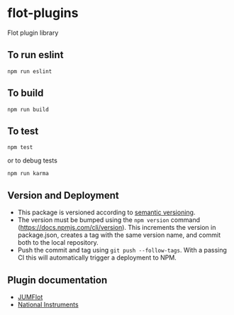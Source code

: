 # flot-plugins
Flot plugin library
## To run eslint
```
npm run eslint
```

## To build
```
npm run build
```

## To test
```
npm test
```

or to debug tests
```
npm run karma
```

## Version and Deployment
- This package is versioned according to [semantic versioning](http://semver.org).
- The version must be bumped using the `npm version` command (https://docs.npmjs.com/cli/version). This increments the version in package.json, creates a tag with the same version name, and commit both to the local repository.
- Push the commit and tag using `git push --follow-tags`. With a passing CI this will automatically trigger a deployment to NPM.

## Plugin documentation
 - [JUMFlot](docs/JUMFlot/doc.flot.JUMFlot.md)
 - [National Instruments](docs/NationalInstruments/ni.flot.md)